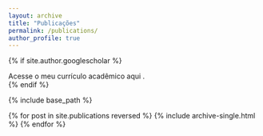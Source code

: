 ```yaml
---
layout: archive
title: "Publicações"
permalink: /publications/
author_profile: true
---
```


{% if site.author.googlescholar %}
  <div class="wordwrap">Acesse o meu currículo acadêmico aqui <a href="{{http://lattes.cnpq.br/5078353564305934}}"></a>.</div>
{% endif %}

{% include base_path %}

{% for post in site.publications reversed %}
  {% include archive-single.html %}
{% endfor %}

